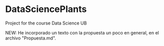 # DataSciencePlants
Project for the course Data Science UB

NEW: He incorporado un texto con la propuesta un poco en general, en el archivo "Propuesta.md".
